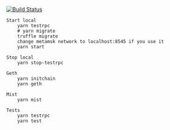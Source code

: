 
[![Build Status](https://travis-ci.org/damir-manapov/dapp-hello-world.svg?branch=master)](https://travis-ci.org/damir-manapov/dapp-hello-world)

    Start local
        yarn testrpc
        # yarn migrate
        truffle migrate
        change metamsk network to localhost:8545 if you use it
        yarn start
    
    Stop local
        yarn stop-testrpc
        
    Geth
        yarn initchain
        yarn geth
    
    Mist
        yarn mist
    
    Tests
        yarn testrpc
        yarn test        
